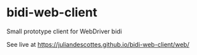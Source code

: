 # bidi-web-client
Small prototype client for WebDriver bidi

See live at https://juliandescottes.github.io/bidi-web-client/web/
